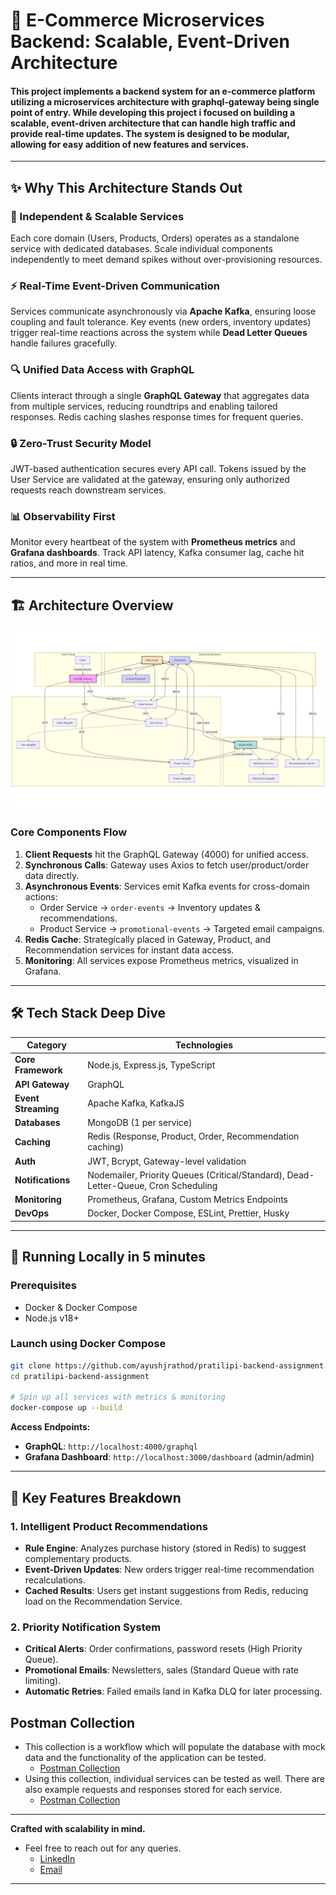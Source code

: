 # 🚀 E-Commerce Microservices Backend: Scalable, Event-Driven Architecture

#### This project implements a backend system for an e-commerce platform utilizing a microservices architecture with graphql-gateway being single point of entry. While developing this project i focused on building a scalable, event-driven architecture that can handle high traffic and provide real-time updates. The system is designed to be modular, allowing for easy addition of new features and services.

---

## ✨ Why This Architecture Stands Out

### 🧩 Independent & Scalable Services

Each core domain (Users, Products, Orders) operates as a standalone service with dedicated databases. Scale individual components independently to meet demand spikes without over-provisioning resources.

### ⚡ Real-Time Event-Driven Communication

Services communicate asynchronously via **Apache Kafka**, ensuring loose coupling and fault tolerance. Key events (new orders, inventory updates) trigger real-time reactions across the system while **Dead Letter Queues** handle failures gracefully.

### 🔍 Unified Data Access with GraphQL

Clients interact through a single **GraphQL Gateway** that aggregates data from multiple services, reducing roundtrips and enabling tailored responses. Redis caching slashes response times for frequent queries.

### 🔒 Zero-Trust Security Model

JWT-based authentication secures every API call. Tokens issued by the User Service are validated at the gateway, ensuring only authorized requests reach downstream services.

### 📊 Observability First

Monitor every heartbeat of the system with **Prometheus metrics** and **Grafana dashboards**. Track API latency, Kafka consumer lag, cache hit ratios, and more in real time.

---

## 🏗️ Architecture Overview

![E-Commerce Microservices Architecture Diagram](archDiagram2.png)

### Core Components Flow

1. **Client Requests** hit the GraphQL Gateway (4000) for unified access.
2. **Synchronous Calls**: Gateway uses Axios to fetch user/product/order data directly.
3. **Asynchronous Events**: Services emit Kafka events for cross-domain actions:
   - Order Service → `order-events` → Inventory updates & recommendations.
   - Product Service → `promotional-events` → Targeted email campaigns.
4. **Redis Cache**: Strategically placed in Gateway, Product, and Recommendation services for instant data access.
5. **Monitoring**: All services expose Prometheus metrics, visualized in Grafana.

---

## 🛠️ Tech Stack Deep Dive

| Category            | Technologies                                                                        |
| ------------------- | ----------------------------------------------------------------------------------- |
| **Core Framework**  | Node.js, Express.js, TypeScript                                                     |
| **API Gateway**     | GraphQL                                                                             |
| **Event Streaming** | Apache Kafka, KafkaJS                                                               |
| **Databases**       | MongoDB (1 per service)                                                             |
| **Caching**         | Redis (Response, Product, Order, Recommendation caching)                            |
| **Auth**            | JWT, Bcrypt, Gateway-level validation                                               |
| **Notifications**   | Nodemailer, Priority Queues (Critical/Standard), Dead-Letter-Queue, Cron Scheduling |
| **Monitoring**      | Prometheus, Grafana, Custom Metrics Endpoints                                       |
| **DevOps**          | Docker, Docker Compose, ESLint, Prettier, Husky                                     |

---

## 🚦 Running Locally in 5 minutes

### Prerequisites

- Docker & Docker Compose
- Node.js v18+

### Launch using Docker Compose

```bash
git clone https://github.com/ayushjrathod/pratilipi-backend-assignment.git
cd pratilipi-backend-assignment

# Spin up all services with metrics & monitoring
docker-compose up --build
```

**Access Endpoints:**

- **GraphQL**: `http://localhost:4000/graphql`
- **Grafana Dashboard**: `http://localhost:3000/dashboard` (admin/admin)

---

## 🌟 Key Features Breakdown

### 1. Intelligent Product Recommendations

- **Rule Engine**: Analyzes purchase history (stored in Redis) to suggest complementary products.
- **Event-Driven Updates**: New orders trigger real-time recommendation recalculations.
- **Cached Results**: Users get instant suggestions from Redis, reducing load on the Recommendation Service.

### 2. Priority Notification System

- **Critical Alerts**: Order confirmations, password resets (High Priority Queue).
- **Promotional Emails**: Newsletters, sales (Standard Queue with rate limiting).
- **Automatic Retries**: Failed emails land in Kafka DLQ for later processing.

## Postman Collection

- This collection is a workflow which will populate the database with mock data and the functionality of the application can be tested.
  - [Postman Collection](https://pratilipi-ayush-submission.postman.co/workspace/pratilipi-ayush-submission~2348e80a-9c52-4e30-86b1-c6f835587152/collection/30091103-a715c57f-468b-413a-9371-246ff2c0407a?action=share&creator=30091103)
- Using this collection, individual services can be tested as well. There are also example requests and responses stored for each service.
  - [Postman Collection](https://pratilipi-ayush-submission.postman.co/workspace/pratilipi-ayush-submission~2348e80a-9c52-4e30-86b1-c6f835587152/collection/30091103-c2321ae5-cb54-4d0d-a72f-7efdddfbb0bf?action=share&creator=30091103)

---

**Crafted with scalability in mind.**

- Feel free to reach out for any queries.
  - [LinkedIn](https://www.linkedin.com/in/ayushjrathod/)
  - [Email](mailto:ayushjrathod7@gmail.com)

---
